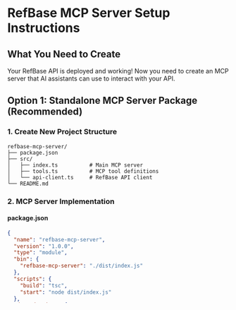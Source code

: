 # RefBase MCP Server Setup Instructions

## What You Need to Create

Your RefBase API is deployed and working! Now you need to create an MCP server that AI assistants can use to interact with your API.

## Option 1: Standalone MCP Server Package (Recommended)

### 1. Create New Project Structure
```
refbase-mcp-server/
├── package.json
├── src/
│   ├── index.ts          # Main MCP server
│   ├── tools.ts          # MCP tool definitions
│   └── api-client.ts     # RefBase API client
└── README.md
```

### 2. MCP Server Implementation

#### package.json
```json
{
  "name": "refbase-mcp-server",
  "version": "1.0.0",
  "type": "module",
  "bin": {
    "refbase-mcp-server": "./dist/index.js"
  },
  "scripts": {
    "build": "tsc",
    "start": "node dist/index.js"
  },
  "dependencies": {
    "@modelcontextprotocol/sdk": "^0.1.0",
    "node-fetch": "^3.0.0"
  },
  "devDependencies": {
    "typescript": "^5.0.0",
    "@types/node": "^20.0.0"
  }
}
```

#### src/index.ts (Main MCP Server)
```typescript
#!/usr/bin/env node
import { Server } from '@modelcontextprotocol/sdk/server/index.js';
import { StdioServerTransport } from '@modelcontextprotocol/sdk/server/stdio.js';
import { CallToolRequestSchema, ListToolsRequestSchema } from '@modelcontextprotocol/sdk/types.js';
import { RefBaseClient } from './api-client.js';
import { REFBASE_TOOLS } from './tools.js';

const server = new Server({
  name: 'refbase-mcp-server',
  version: '1.0.0',
}, {
  capabilities: {
    tools: {},
  },
});

// Initialize RefBase API client
const refbaseClient = new RefBaseClient(
  process.env.REFBASE_API_URL || 'https://your-site.netlify.app',
  process.env.REFBASE_USER_TOKEN || ''
);

// List available tools
server.setRequestHandler(ListToolsRequestSchema, async () => {
  return {
    tools: REFBASE_TOOLS,
  };
});

// Handle tool calls
server.setRequestHandler(CallToolRequestSchema, async (request) => {
  const { name, arguments: args } = request.params;

  switch (name) {
    case 'save_conversation':
      return await refbaseClient.saveConversation(args);
    
    case 'search_conversations':
      return await refbaseClient.searchConversations(args);
    
    case 'save_bug':
      return await refbaseClient.saveBug(args);
    
    case 'search_bugs':
      return await refbaseClient.searchBugs(args);
    
    case 'save_document':
      return await refbaseClient.saveDocument(args);
    
    case 'search_documents':
      return await refbaseClient.searchDocuments(args);
    
    default:
      throw new Error(`Unknown tool: ${name}`);
  }
});

// Start the server
async function main() {
  const transport = new StdioServerTransport();
  await server.connect(transport);
  console.error('RefBase MCP server running on stdio');
}

main().catch(console.error);
```

### 3. Claude Desktop Configuration

Once your MCP server is built and published (or available locally), users would add this to their Claude Desktop config:

```json
{
  "mcpServers": {
    "refbase": {
      "command": "npx",
      "args": ["refbase-mcp-server"],
      "env": {
        "REFBASE_API_URL": "https://your-refbase-site.netlify.app",
        "REFBASE_USER_TOKEN": "user-supabase-jwt-token"
      },
      "disabled": false,
      "autoApprove": ["save_conversation", "save_bug", "save_document"]
    }
  }
}
```

## Option 2: Direct Configuration (Simpler)

If you want to avoid creating a separate package, you could create a simple Node.js script:

### claude_desktop_config.json
```json
{
  "mcpServers": {
    "refbase": {
      "command": "node",
      "args": ["/path/to/your/refbase-mcp-bridge.js"],
      "env": {
        "REFBASE_API_URL": "https://your-refbase-site.netlify.app",
        "REFBASE_USER_TOKEN": "user-supabase-jwt-token"
      },
      "disabled": false,
      "autoApprove": []
    }
  }
}
```

## Next Steps

1. **Choose Option 1** (recommended) - Create proper MCP server package
2. **Get your Netlify URL** - What's your deployed RefBase site URL?
3. **Get user tokens** - Users will need their Supabase JWT tokens
4. **Test locally** - Verify MCP server works before publishing
5. **Publish to npm** - Make it easy for others to install

Would you like me to help you create the full MCP server implementation?
